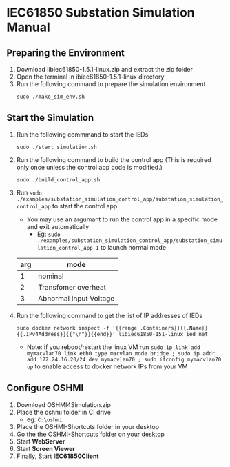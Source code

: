 #  IEC61850 Substation Simulation Manual
## Preparing the Environment

1. Download libiec61850-1.5.1-linux.zip and extract the zip folder
2. Open the terminal in ibiec61850-1.5.1-linux directory
3. Run the following command to prepare the simulation environment
    ```
    sudo ./make_sim_env.sh
    ```

## Start the Simulation
1. Run the following commmand to start the IEDs
    ```
    sudo ./start_simulation.sh
    ```
2. Run the following command to build the control app (This is required only once unless the control app code is modified.)
    ```
    sudo ./build_control_app.sh
    ```
3. Run `sudo ./examples/substation_simulation_control_app/substation_simulation_control_app` to start the control app
    - You may use an argumant to run the control app in a specific mode and exit automatically
      - Eg: `sudo ./examples/substation_simulation_control_app/substation_simulation_control_app 1` to launch normal mode

    | arg | mode    |
    |-----|---------|
    | 1   | nominal |
    | 2   | Transfomer overheat |
    | 3   | Abnormal Input Voltage |

4.  Run the following command to get the list of IP addresses of IEDs
    ```
    sudo docker network inspect -f '{{range .Containers}}{{.Name}} {{.IPv4Address}}{{"\n"}}{{end}}' libiec61850-151-linux_ied_net
    ```

    - Note: if you reboot/restart the linux VM run `sudo ip link add mymacvlan70 link eth0 type macvlan mode bridge ; sudo ip addr add 172.24.16.20/24 dev mymacvlan70 ; sudo ifconfig mymacvlan70 up` to enable access to docker network IPs from your VM

## Configure OSHMI

1. Download OSHMI4Simulation.zip
2. Place the oshmi folder in C: drive
    - eg: `C:\oshmi`
3. Place the OSHMI-Shortcuts folder in your desktop
4. Go the the OSHMI-Shortcuts folder on your desktop
5. Start **WebServer**
6. Start **Screen Viewer**
7. Finally, Start **IEC61850Client**

